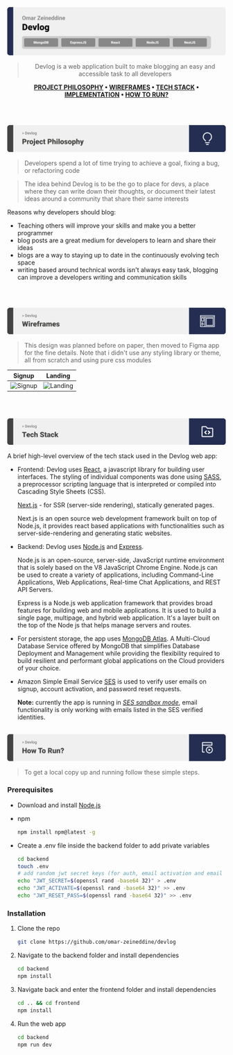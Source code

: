 <img src="./readme/title1.svg"/>

<div align="center">

> Devlog is a web application built to make blogging an easy and accessible task to all developers

**[PROJECT PHILOSOPHY](#philosophy) • [WIREFRAMES](#wireframes) • [TECH STACK](#tech) • [IMPLEMENTATION](#implementation) • [HOW TO RUN?](#install)**

</div>

<br><br>

<img src="./readme/title2.svg" id='philosophy'/>

> Developers spend a lot of time trying to achieve a goal, fixing a bug, or refactoring code

> The idea behind Devlog is to be the go to place for devs, a place where they can write down their thoughts, or document their latest ideas around a community that share their same interests

Reasons why developers should blog:

- Teaching others will improve your skills and make you a better programmer
- blog posts are a great medium for developers to learn and share their ideas
- blogs are a way to staying up to date in the continuously evolving tech space
- writing based around technical words isn't always easy task, blogging can improve a developers writing and communication skills

<br><br>

<img id='wireframes' src='./readme/title3.svg'>

> This design was planned before on paper, then moved to Figma app for the fine details.
> Note that i didn't use any styling library or theme, all from scratch and using pure css modules

| Signup                                     | Landing                                     |
| ------------------------------------------ | ------------------------------------------- |
| ![Signup](https://i.imgur.com/fcjDoLg.png) | ![Landing](https://i.imgur.com/FoovuEm.png) |

<br><br>

<img src="./readme/title4.svg" id='tech'/>

A brief high-level overview of the tech stack used in the Devlog web app:

- Frontend: Devlog uses [React](https://reactjs.org), a javascript library for building user interfaces.
  The styling of individual components was done using [SASS](https://sass-lang.com/), a preprocessor scripting language that is interpreted or compiled into Cascading Style Sheets (CSS).

  [Next.js](https://nextjs.org/) - for SSR (server-side rendering), statically generated pages.

  Next.js is an open source web development framework built on top of Node.js, it provides react based applications with functionalities such as server-side-rendering and generating static websites.

- Backend: Devlog uses [Node.js](https://nodejs.org/en) and [Express](https://expressjs.com/).

  Node.js is an open-source, server-side, JavaScript runtime environment that is solely based on the V8 JavaScript Chrome Engine. Node.js can be used to create a variety of applications, including Command-Line Applications, Web Applications, Real-time Chat Applications, and REST API Servers.

  Express is a Node.js web application framework that provides broad features for building web and mobile applications. It is used to build a single page, multipage, and hybrid web application. It's a layer built on the top of the Node js that helps manage servers and routes.

- For persistent storage, the app uses [MongoDB Atlas](https://www.mongodb.com/atlas/database). A Multi-Cloud Database Service offered by MongoDB that simplifies Database Deployment and Management while providing the flexibility required to build resilient and performant global applications on the Cloud providers of your choice.

- Amazon Simple Email Service [SES](https://aws.amazon.com/ses/) is used to verify user emails on signup, account activation, and password reset requests.

  **Note:** currently the app is running in _[SES sandbox mode](https://docs.aws.amazon.com/ses/latest/dg/request-production-access.html)_, email functionality is only working with emails listed in the SES verified identities.
  <br><br>

<img src="./readme/title6.svg" id='install'/>

> To get a local copy up and running follow these simple steps.

### Prerequisites

- Download and install [Node.js](https://nodejs.org/en/)

- npm
  ```sh
  npm install npm@latest -g
  ```
- Create a .env file inside the backend folder to add private variables

  ```sh
  cd backend
  touch .env
  # add random jwt secret keys (for auth, email activation and email reset)
  echo "JWT_SECRET=$(openssl rand -base64 32)" > .env
  echo "JWT_ACTIVATE=$(openssl rand -base64 32)" >> .env
  echo "JWT_RESET_PASS=$(openssl rand -base64 32)" >> .env

  ```

### Installation

1. Clone the repo

   ```sh
   git clone https://github.com/omar-zeineddine/devlog
   ```

2. Navigate to the backend folder and install dependencies
   ```sh
   cd backend
   npm install
   ```
3. Navigate back and enter the frontend folder and install dependencies

   ```sh
   cd .. && cd frontend
   npm install
   ```

4. Run the web app
   ```sh
   cd backend
   npm run dev
   ```
